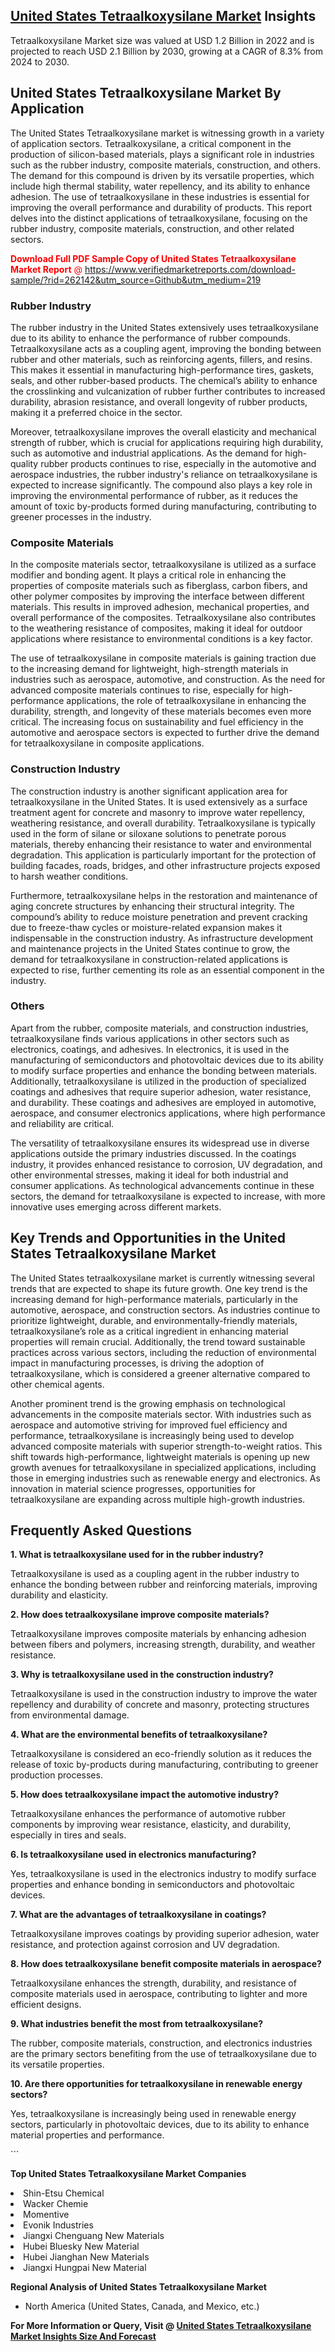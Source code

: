 <h2><a href="https://www.verifiedmarketreports.com/download-sample/?rid=262142&amp;utm_source=Github&amp;utm_medium=219" target="_blank">United States Tetraalkoxysilane Market</a> Insights</h2><p>Tetraalkoxysilane Market size was valued at USD 1.2 Billion in 2022 and is projected to reach USD 2.1 Billion by 2030, growing at a CAGR of 8.3% from 2024 to 2030.</p><p> <h2>United States Tetraalkoxysilane Market By Application</h2> <p>The United States Tetraalkoxysilane market is witnessing growth in a variety of application sectors. Tetraalkoxysilane, a critical component in the production of silicon-based materials, plays a significant role in industries such as the rubber industry, composite materials, construction, and others. The demand for this compound is driven by its versatile properties, which include high thermal stability, water repellency, and its ability to enhance adhesion. The use of tetraalkoxysilane in these industries is essential for improving the overall performance and durability of products. This report delves into the distinct applications of tetraalkoxysilane, focusing on the rubber industry, composite materials, construction, and other related sectors. <p><span class=""><span style="color: #ff0000;"><strong>Download Full PDF Sample Copy of United States Tetraalkoxysilane Market Report</strong> @ </span><a href="https://www.verifiedmarketreports.com/download-sample/?rid=262142&amp;utm_source=Github&amp;utm_medium=219" target="_blank">https://www.verifiedmarketreports.com/download-sample/?rid=262142&amp;utm_source=Github&amp;utm_medium=219</a></span></p> <h3>Rubber Industry</h3> <p>The rubber industry in the United States extensively uses tetraalkoxysilane due to its ability to enhance the performance of rubber compounds. Tetraalkoxysilane acts as a coupling agent, improving the bonding between rubber and other materials, such as reinforcing agents, fillers, and resins. This makes it essential in manufacturing high-performance tires, gaskets, seals, and other rubber-based products. The chemical’s ability to enhance the crosslinking and vulcanization of rubber further contributes to increased durability, abrasion resistance, and overall longevity of rubber products, making it a preferred choice in the sector.</p> <p>Moreover, tetraalkoxysilane improves the overall elasticity and mechanical strength of rubber, which is crucial for applications requiring high durability, such as automotive and industrial applications. As the demand for high-quality rubber products continues to rise, especially in the automotive and aerospace industries, the rubber industry's reliance on tetraalkoxysilane is expected to increase significantly. The compound also plays a key role in improving the environmental performance of rubber, as it reduces the amount of toxic by-products formed during manufacturing, contributing to greener processes in the industry.</p> <h3>Composite Materials</h3> <p>In the composite materials sector, tetraalkoxysilane is utilized as a surface modifier and bonding agent. It plays a critical role in enhancing the properties of composite materials such as fiberglass, carbon fibers, and other polymer composites by improving the interface between different materials. This results in improved adhesion, mechanical properties, and overall performance of the composites. Tetraalkoxysilane also contributes to the weathering resistance of composites, making it ideal for outdoor applications where resistance to environmental conditions is a key factor.</p> <p>The use of tetraalkoxysilane in composite materials is gaining traction due to the increasing demand for lightweight, high-strength materials in industries such as aerospace, automotive, and construction. As the need for advanced composite materials continues to rise, especially for high-performance applications, the role of tetraalkoxysilane in enhancing the durability, strength, and longevity of these materials becomes even more critical. The increasing focus on sustainability and fuel efficiency in the automotive and aerospace sectors is expected to further drive the demand for tetraalkoxysilane in composite applications.</p> <h3>Construction Industry</h3> <p>The construction industry is another significant application area for tetraalkoxysilane in the United States. It is used extensively as a surface treatment agent for concrete and masonry to improve water repellency, weathering resistance, and overall durability. Tetraalkoxysilane is typically used in the form of silane or siloxane solutions to penetrate porous materials, thereby enhancing their resistance to water and environmental degradation. This application is particularly important for the protection of building facades, roads, bridges, and other infrastructure projects exposed to harsh weather conditions.</p> <p>Furthermore, tetraalkoxysilane helps in the restoration and maintenance of aging concrete structures by enhancing their structural integrity. The compound’s ability to reduce moisture penetration and prevent cracking due to freeze-thaw cycles or moisture-related expansion makes it indispensable in the construction industry. As infrastructure development and maintenance projects in the United States continue to grow, the demand for tetraalkoxysilane in construction-related applications is expected to rise, further cementing its role as an essential component in the industry.</p> <h3>Others</h3> <p>Apart from the rubber, composite materials, and construction industries, tetraalkoxysilane finds various applications in other sectors such as electronics, coatings, and adhesives. In electronics, it is used in the manufacturing of semiconductors and photovoltaic devices due to its ability to modify surface properties and enhance the bonding between materials. Additionally, tetraalkoxysilane is utilized in the production of specialized coatings and adhesives that require superior adhesion, water resistance, and durability. These coatings and adhesives are employed in automotive, aerospace, and consumer electronics applications, where high performance and reliability are critical.</p> <p>The versatility of tetraalkoxysilane ensures its widespread use in diverse applications outside the primary industries discussed. In the coatings industry, it provides enhanced resistance to corrosion, UV degradation, and other environmental stresses, making it ideal for both industrial and consumer applications. As technological advancements continue in these sectors, the demand for tetraalkoxysilane is expected to increase, with more innovative uses emerging across different markets.</p> <h2>Key Trends and Opportunities in the United States Tetraalkoxysilane Market</h2> <p>The United States tetraalkoxysilane market is currently witnessing several trends that are expected to shape its future growth. One key trend is the increasing demand for high-performance materials, particularly in the automotive, aerospace, and construction sectors. As industries continue to prioritize lightweight, durable, and environmentally-friendly materials, tetraalkoxysilane’s role as a critical ingredient in enhancing material properties will remain crucial. Additionally, the trend toward sustainable practices across various sectors, including the reduction of environmental impact in manufacturing processes, is driving the adoption of tetraalkoxysilane, which is considered a greener alternative compared to other chemical agents.</p> <p>Another prominent trend is the growing emphasis on technological advancements in the composite materials sector. With industries such as aerospace and automotive striving for improved fuel efficiency and performance, tetraalkoxysilane is increasingly being used to develop advanced composite materials with superior strength-to-weight ratios. This shift towards high-performance, lightweight materials is opening up new growth avenues for tetraalkoxysilane in specialized applications, including those in emerging industries such as renewable energy and electronics. As innovation in material science progresses, opportunities for tetraalkoxysilane are expanding across multiple high-growth industries.</p> <h2>Frequently Asked Questions</h2> <p><strong>1. What is tetraalkoxysilane used for in the rubber industry?</strong></p> <p>Tetraalkoxysilane is used as a coupling agent in the rubber industry to enhance the bonding between rubber and reinforcing materials, improving durability and elasticity.</p> <p><strong>2. How does tetraalkoxysilane improve composite materials?</strong></p> <p>Tetraalkoxysilane improves composite materials by enhancing adhesion between fibers and polymers, increasing strength, durability, and weather resistance.</p> <p><strong>3. Why is tetraalkoxysilane used in the construction industry?</strong></p> <p>Tetraalkoxysilane is used in the construction industry to improve the water repellency and durability of concrete and masonry, protecting structures from environmental damage.</p> <p><strong>4. What are the environmental benefits of tetraalkoxysilane?</strong></p> <p>Tetraalkoxysilane is considered an eco-friendly solution as it reduces the release of toxic by-products during manufacturing, contributing to greener production processes.</p> <p><strong>5. How does tetraalkoxysilane impact the automotive industry?</strong></p> <p>Tetraalkoxysilane enhances the performance of automotive rubber components by improving wear resistance, elasticity, and durability, especially in tires and seals.</p> <p><strong>6. Is tetraalkoxysilane used in electronics manufacturing?</strong></p> <p>Yes, tetraalkoxysilane is used in the electronics industry to modify surface properties and enhance bonding in semiconductors and photovoltaic devices.</p> <p><strong>7. What are the advantages of tetraalkoxysilane in coatings?</strong></p> <p>Tetraalkoxysilane improves coatings by providing superior adhesion, water resistance, and protection against corrosion and UV degradation.</p> <p><strong>8. How does tetraalkoxysilane benefit composite materials in aerospace?</strong></p> <p>Tetraalkoxysilane enhances the strength, durability, and resistance of composite materials used in aerospace, contributing to lighter and more efficient designs.</p> <p><strong>9. What industries benefit the most from tetraalkoxysilane?</strong></p> <p>The rubber, composite materials, construction, and electronics industries are the primary sectors benefiting from the use of tetraalkoxysilane due to its versatile properties.</p> <p><strong>10. Are there opportunities for tetraalkoxysilane in renewable energy sectors?</strong></p> <p>Yes, tetraalkoxysilane is increasingly being used in renewable energy sectors, particularly in photovoltaic devices, due to its ability to enhance material properties and performance.</p> ```</p><p><strong>Top United States Tetraalkoxysilane Market Companies</strong></p><div data-test-id=""><p><li>Shin-Etsu Chemical</li><li> Wacker Chemie</li><li> Momentive</li><li> Evonik Industries</li><li> Jiangxi Chenguang New Materials</li><li> Hubei Bluesky New Material</li><li> Hubei Jianghan New Materials</li><li> Jiangxi Hungpai New Material</li></p><div><strong>Regional Analysis of&nbsp;United States Tetraalkoxysilane Market</strong></div><ul><li dir="ltr"><p dir="ltr">North America&nbsp;(United States, Canada, and Mexico, etc.)</p></li></ul><p><strong>For More Information or Query, Visit @&nbsp;</strong><strong><a href="https://www.verifiedmarketreports.com/product/tetraalkoxysilane-market/?utm_source=Github&amp;utm_medium=219" target="_blank">United States Tetraalkoxysilane Market Insights Size And Forecast</a></strong></p></div>
